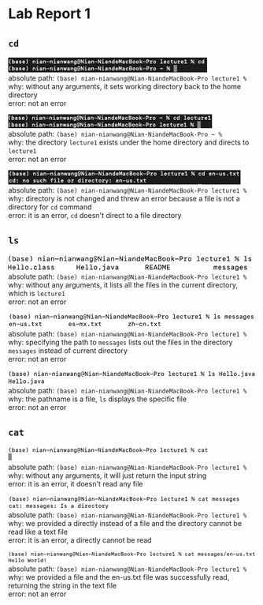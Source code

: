 # Lab Report 1
## `cd`
![Image](cd_none.png) <br>
absolute path: `(base) nian-nianwang@Nian-NiandeMacBook-Pro lecture1 % ` <br>
why: without any arguments, it sets working directory back to the home directory <br>
error: not an error

![Image](cd_directory.png) <br>
absolute path: `(base) nian-nianwang@Nian-NiandeMacBook-Pro ~ %` <br>
why: the directory `lecture1` exists under the home directory and directs to `lecture1` <br>
error: not an error

![Image](cd_file.png) <br>
absolute path: `(base) nian-nianwang@Nian-NiandeMacBook-Pro lecture1 %` <br>
why: directory is not changed and threw an error because a file is not a directory for `cd` command <br>
error: it is an error, `cd` doesn't direct to a file directory

## `ls`
![Image](ls_none.png) <br>
absolute path: `(base) nian-nianwang@Nian-NiandeMacBook-Pro lecture1 % ` <br>
why: without any arguments, it lists all the files in the current directory, which is `lecture1` <br>
error: not an error

![Image](ls_directory.png) <br>
absolute path: `(base) nian-nianwang@Nian-NiandeMacBook-Pro lecture1 % ` <br>
why: specifying the path to `messages` lists out the files in the directory `messages` instead of current directory <br>
error: not an error

![Image](ls_file.png) <br>
absolute path: `(base) nian-nianwang@Nian-NiandeMacBook-Pro lecture1 % ` <br>
why: the pathname is a file, `ls` displays the specific file <br>
error: not an error

## `cat`
![Image](cat_none.png) <br>
absolute path: `(base) nian-nianwang@Nian-NiandeMacBook-Pro lecture1 % ` <br>
why: without any arguments, it will just return the input string <br>
error: it is an error, it doesn't read any file

![Image](cat_directory.png) <br>
absolute path: `(base) nian-nianwang@Nian-NiandeMacBook-Pro lecture1 % ` <br>
why: we provided a directly instead of a file and the directory cannot be read like a text file <br>
error: it is an error, a directly cannot be read

![Image](cat_file.png) <br>
absolute path: `(base) nian-nianwang@Nian-NiandeMacBook-Pro lecture1 % ` <br>
why: we provided a file and the en-us.txt file was successfully read, returning the string in the text file <br>
error: not an error

